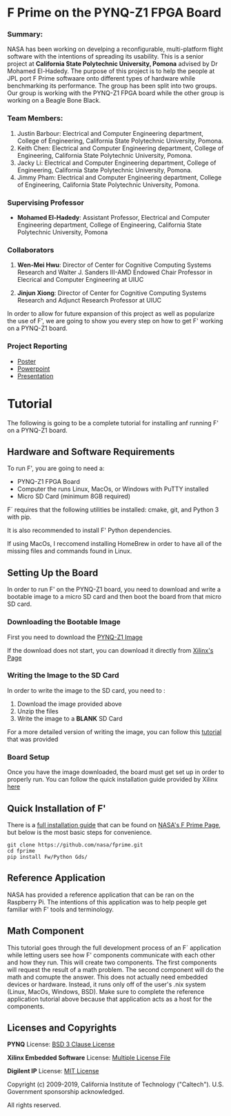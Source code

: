 # F Prime on the PYNQ-Z1 FPGA Board

### Summary:

NASA has been working on develping a reconfigurable, multi-platform flight software with the intentions of spreading its usability. This is a senior project at **California State Polytechnic University, Pomona** advised by Dr Mohamed El-Hadedy. The purpose of this project is to help the people at JPL port F Prime softwaare onto different types of hardware while benchmarking its performance. The group has been split into two groups. Our group is working with the PYNQ-Z1 FPGA board while the other group is working on a Beagle Bone Black.

### Team Members:

1. Justin Barbour: Electrical and Computer Engineering department, College of Engineering, California State Polytechnic University, Pomona.
2. Keith Chen: Electrical and Computer Engineering department, College of Engineering, California State Polytechnic University, Pomona.
3. Jacky Li: Electrical and Computer Engineering department, College of Engineering, California State Polytechnic University, Pomona.
4. Jimmy Pham: Electrical and Computer Engineering department, College of Engineering, California State Polytechnic University, Pomona.

### Supervising Professor

- **Mohamed El-Hadedy**: Assistant Professor, Electrical and Computer Engineering department, College of Engineering, California State Polytechnic University, Pomona

### Collaborators

1. **Wen-Mei Hwu**: Director of Center for Cognitive Computing Systems Research and Walter J. Sanders III-AMD Endowed Chair Professor in Elecrical and Computer Engineering at UIUC

2. **Jinjun Xiong**: Director of Center for Cognitive Computing Systems Research and Adjunct Research Professor at UIUC


In order to allow for future expansion of this project as well as popularize the use of F', we are going to show you every step on how to get F' working on a PYNQ-Z1 board.

### Project Reporting

* [Poster]()
* [Powerpoint]()
* [Presentation]()

# Tutorial

The following is going to be a complete tutorial for installing anf running F' on a PYNQ-Z1 board.

## Hardware and Software Requirements

To run F', you are going to need a:
- PYNQ-Z1 FPGA Board
- Computer the runs Linux, MacOs, or Windows with PuTTY installed
- Micro SD Card (minimum 8GB required)

F´ requires that the following utilities be installed: cmake, git, and Python 3 with pip. 

It is also recommended to install F' Python dependencies.

If using MacOs, I reccomend installing HomeBrew in order to have all of the missing files and commands found in Linux.

## Setting Up the Board

In order to run F' on the PYNQ-Z1 board, you need to download and write a bootable image to a micro SD card and then boot the board from that micro SD card.

### Downloading the Bootable Image

First you need to download the [PYNQ-Z1 Image](http://files.digilent.com/Products/PYNQ/pynq_z1_v2.1.img.zip)

If the download does not start, you can download it directly from [Xilinx's Page](https://github.com/xilinx/PYNQ/blob/v2.2.1/docs/source/getting_started/pynq_image.rst#id2)

### Writing the Image to the SD Card

In order to write the image to the SD card, you need to :
1. Download the image provided above
2. Unzip the files
3. Write the image to a **BLANK** SD Card

For a more detailed version of writing the image, you can follow this [tutorial](https://pynq.readthedocs.io/en/v2.2.1/appendix.html#writing-the-sd-card) that was provided

### Board Setup

Once you have the image downloaded, the board must get set up in order to properly run. 
You can follow the quick installation guide provided by Xilinx [here](https://pynq.readthedocs.io/en/latest/getting_started/pynq_z1_setup.html)

## Quick Installation of F'

There is a [full installation guide](https://github.com/nasa/fprime/blob/master/docs/INSTALL.md) that can be found on [NASA's F Prime Page](https://github.com/nasa/fprime), but below is the most basic steps for convenience.

```
git clone https://github.com/nasa/fprime.git
cd fprime
pip install Fw/Python Gds/
```

## Reference Application

NASA has provided a reference application that can be ran on the Raspberry Pi. The intentions of this application was to help people get familiar with F' tools and terminology.

## Math Component

This tutorial goes through the full development process of an F´ application while letting users see how F' components communicate with each other and how they run. This will create two components. The first components will request the result of a math problem. The second component will do the math and comupte the answer. This does not actually need embedded devices or hardware. Instead, it runs only off of the user's .nix system (Linux, MacOs, Windows, BSD). Make sure to complete the reference application tutorial above because that application acts as a host for the components.


## Licenses and Copyrights

**PYNQ** License: [BSD 3 Clause License](https://github.com/Xilinx/PYNQ/blob/master/LICENSE)

**Xilinx Embedded Software** License: [Multiple License File](https://github.com/Xilinx/embeddedsw/blob/master/license.txt)

**Digilent IP** License: [MIT License](https://github.com/Xilinx/PYNQ/blob/master/THIRD_PARTY_LIC) 

Copyright (c) 2009-2019, California Institute of Technology ("Caltech"). U.S. Government sponsorship acknowledged.

All rights reserved.
